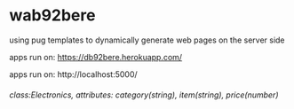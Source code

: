 # wab92bere

using pug templates to dynamically generate web pages on the server side

apps run on: https://db92bere.herokuapp.com/

apps run on: http://localhost:5000/ 

###### class:Electronics, attributes: category(string), item(string), price(number)
